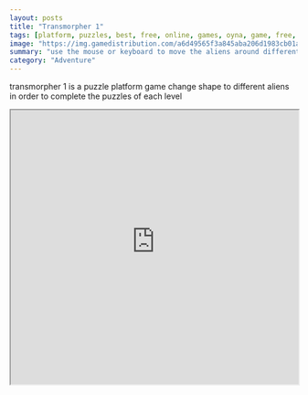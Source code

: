 ```yaml
---
layout: posts
title: "Transmorpher 1"
tags: [platform, puzzles, best, free, online, games, oyna, game, free, games, play, play, games]
image: "https://img.gamedistribution.com/a6d49565f3a845aba206d1983cb01a72-512x384.jpeg"
summary: "use the mouse or keyboard to move the aliens around different aliens have different abilities you can use 1 2 3 to switch between the characters  free online games oyna game free games play play games"
category: "Adventure"
---
```


transmorpher 1 is a puzzle platform game change shape to different aliens in order to complete the puzzles of each level

<iframe width="100%" height="480px;" src="https://html5.gamedistribution.com/a6d49565f3a845aba206d1983cb01a72/"></iframe>